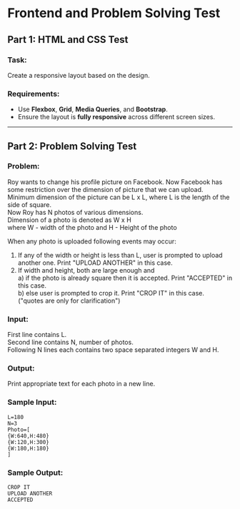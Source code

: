 # Frontend and Problem Solving Test

## Part 1: HTML and CSS Test

### Task:
Create a responsive layout based on the design.

### Requirements:
- Use **Flexbox**, **Grid**, **Media Queries**, and **Bootstrap**.
- Ensure the layout is **fully responsive** across different screen sizes.

---

## Part 2: Problem Solving Test

### Problem:
Roy wants to change his profile picture on Facebook. Now Facebook has some restriction over the dimension of picture that we can upload.  
Minimum dimension of the picture can be L x L, where L is the length of the side of square.  
Now Roy has N photos of various dimensions.  
Dimension of a photo is denoted as W x H  
where W - width of the photo and H - Height of the photo

When any photo is uploaded following events may occur:
1. If any of the width or height is less than L, user is prompted to upload another one. Print "UPLOAD ANOTHER" in this case.  
2. If width and height, both are large enough and  
   a) if the photo is already square then it is accepted. Print "ACCEPTED" in this case.  
   b) else user is prompted to crop it. Print "CROP IT" in this case.  
("quotes are only for clarification")

### Input:  
First line contains L.  
Second line contains N, number of photos.  
Following N lines each contains two space separated integers W and H.

### Output:  
Print appropriate text for each photo in a new line.  

### Sample Input:
    L=180
    N=3
    Photo=[
    {W:640,H:480}
    {W:120,H:300}
    {W:180,H:180}
    ]

### Sample Output:
    CROP IT
    UPLOAD ANOTHER
    ACCEPTED